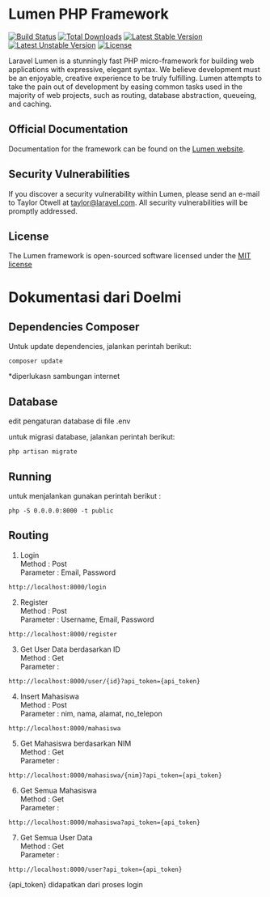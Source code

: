 # Lumen PHP Framework

[![Build Status](https://travis-ci.org/laravel/lumen-framework.svg)](https://travis-ci.org/laravel/lumen-framework)
[![Total Downloads](https://poser.pugx.org/laravel/lumen-framework/d/total.svg)](https://packagist.org/packages/laravel/lumen-framework)
[![Latest Stable Version](https://poser.pugx.org/laravel/lumen-framework/v/stable.svg)](https://packagist.org/packages/laravel/lumen-framework)
[![Latest Unstable Version](https://poser.pugx.org/laravel/lumen-framework/v/unstable.svg)](https://packagist.org/packages/laravel/lumen-framework)
[![License](https://poser.pugx.org/laravel/lumen-framework/license.svg)](https://packagist.org/packages/laravel/lumen-framework)

Laravel Lumen is a stunningly fast PHP micro-framework for building web applications with expressive, elegant syntax. We believe development must be an enjoyable, creative experience to be truly fulfilling. Lumen attempts to take the pain out of development by easing common tasks used in the majority of web projects, such as routing, database abstraction, queueing, and caching.

## Official Documentation

Documentation for the framework can be found on the [Lumen website](http://lumen.laravel.com/docs).

## Security Vulnerabilities

If you discover a security vulnerability within Lumen, please send an e-mail to Taylor Otwell at taylor@laravel.com. All security vulnerabilities will be promptly addressed.

## License

The Lumen framework is open-sourced software licensed under the [MIT license](http://opensource.org/licenses/MIT)



# Dokumentasi dari Doelmi
## Dependencies Composer
Untuk update dependencies, jalankan perintah berikut:
```
composer update
```
*diperlukasn sambungan internet

## Database
edit pengaturan database di file .env

untuk migrasi database, jalankan perintah berikut:
```
php artisan migrate
```

## Running
untuk menjalankan gunakan perintah berikut : 

```
php -S 0.0.0.0:8000 -t public
```


## Routing
1. Login 
<br>Method : Post
<br>Parameter : Email, Password
```
http://localhost:8000/login
```

2. Register
<br>Method : Post
<br>Parameter : Username, Email, Password
```
http://localhost:8000/register
```

3. Get User Data berdasarkan ID
<br>Method : Get
<br>Parameter : 
```
http://localhost:8000/user/{id}?api_token={api_token}
```

4. Insert Mahasiswa
<br>Method : Post
<br>Parameter : nim, nama, alamat, no_telepon
```
http://localhost:8000/mahasiswa
```

5. Get Mahasiswa berdasarkan NIM
<br>Method : Get
<br>Parameter : 
```
http://localhost:8000/mahasiswa/{nim}?api_token={api_token}
```

6. Get Semua Mahasiswa
<br>Method : Get
<br>Parameter : 
```
http://localhost:8000/mahasiswa?api_token={api_token}
```

7. Get Semua User Data
<br>Method : Get
<br>Parameter : 
```
http://localhost:8000/user?api_token={api_token}
```

{api_token} didapatkan dari proses login


